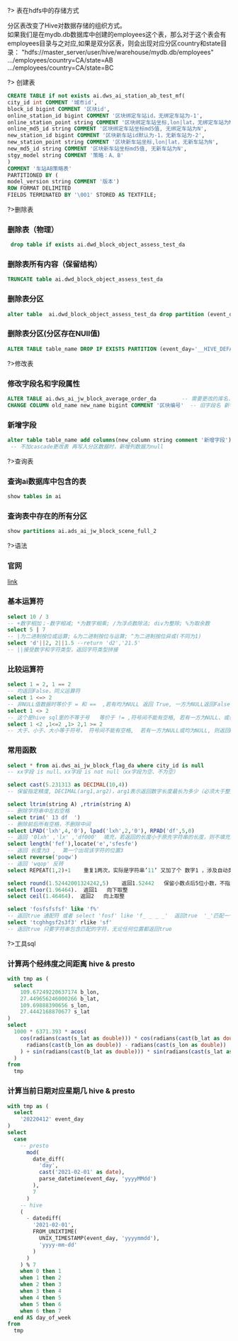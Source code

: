 ?> 表在hdfs中的存储方式

分区表改变了Hive对数据存储的组织方式。   
如果我们是在mydb.db数据库中创建的employees这个表，那么对于这个表会有employees目录与之对应,如果是双分区表，则会出现对应分区country和state目录： 
"hdfs://master_server/user/hive/warehouse/mydb.db/employees"  
.../employees/country=CA/state=AB           
.../employees/country=CA/state=BC

?> 创建表

```sql
CREATE TABLE if not exists ai.dws_ai_station_ab_test_mf(    
city_id int COMMENT '城市id',  
block_id bigint COMMENT '区块id',  
online_station_id bigint COMMENT '区块绑定车站id，无绑定车站为-1',  
online_station_point string COMMENT '区块绑定车站坐标,lon|lat，无绑定车站为N',
online_md5_id string COMMENT '区块绑定车站坐标md5值, 无绑定车站为N',
new_station_id bigint COMMENT '区块新车站id默认为-1，无新车站为-2',
new_station_point string COMMENT '区块新车站坐标,lon|lat，无新车站为N',
new_md5_id string COMMENT '区块新车站坐标md5值, 无新车站为N',
stgy_model string COMMENT '策略：A、B'
)
COMMENT '车站AB策略表'
PARTITIONED BY (
model_version string COMMENT '版本')
ROW FORMAT DELIMITED
FIELDS TERMINATED BY '\001' STORED AS TEXTFILE;
```
?>删除表
### 删除表（物理）
```sql
 drop table if exists ai.dwd_block_object_assess_test_da
```
### 删除表所有内容（保留结构）
```sql
TRUNCATE table ai.dwd_block_object_assess_test_da
```
### 删除表分区
```sql
alter table  ai.dwd_block_object_assess_test_da drop partition (event_day='20210710')
```
### 删除表分区(分区存在NUll值)
```sql
ALTER TABLE table_name DROP IF EXISTS PARTITION (event_day='__HIVE_DEFAULT_PARTITION__',pk_month='__HIVE_DEFAULT_PARTITION__')
```
?>修改表
### 修改字段名和字段属性
```sql
ALTER TABLE ai.dws_ai_jw_block_average_order_da        -- 需要更改的库名.表名
CHANGE COLUMN old_name new_name bigint COMMENT '区块编号'  -- 旧字段名 新字段名 字段类型 备注
```
### 新增字段
```sql
alter table table_name add columns(new_column string comment '新增字段') cascade 
 -- 不加cascade更改表 再写入分区数据时，新增列数据为null
```

?>查询表

###  查询ai数据库中包含的表
```sql
show tables in ai    
```

###  查询表中存在的所有分区
```sql
show partitions ai.ads_ai_jw_block_scene_full_2   
```

?>语法

### 官网
[link](https://cwiki.apache.org/confluence/display/Hive/LanguageManual+UDF)

### 基本运算符

```sql
select 10 / 3     
-- +数字相加；-数字相减; *为数字相乘; /为浮点数除法; div为整除; %为取余数
select 5 | 7  
-- |为二进制按位或运算; &为二进制按位与运算; ^为二进制按位异或(不同为1)
select 'd'||2, 2||1.5 --return 'd2','21.5'
-- ||接受数字和字符类型，返回字符类型拼接

```
### 比较运算符
```sql
select 1 = 2, 1 == 2     
-- 均返回False，同义运算符     
select 1 <=> 2    
-- 非NULL值数据时等价于 = 和 ==  ,若有均为NULL 返回 True, 一方为NULL返回False
select 1 <> 2    
-- 这个是hive sql里的不等于号   等价于 != ,符号间不能有空格, 若有一方为NULL、或者均为NULL, 则返回NULL
select 1 <2 ,1<=2 ,1> 2,1 >= 2   
-- 大于、小于、大小等于符号， 符号间不能有空格,  若有一方为NULL或均为NULL, 则返回NULL  
```
### 常用函数
```sql
select * from ai.dws_ai_jw_block_flag_da where city_id is null 
-- xx字段 is null、xx字段 is not null（xx字段为空、不为空）

select cast(5.231313 as DECIMAL(10,4))   
-- 保留指定精度, DECIMAL(arg1,arg2)，arg1表示返回数字长度最长为多少（必须大于整数部分+保留小数点位数的长度），arg2表示小数点后保留位数

select ltrim(string A) ,rtrim(string A)  
-- 删除字符串中左右空格 
select trim(' 13 df  ')     
-- 删除前后所有空格，不删除中间
select LPAD('lxh',4,'0'), lpad('lxh',2,'0'), RPAD('df',5,0)     
-- 返回 '0lxh' ,'lx' ,'df000'  填充，若返回的长度小于原先字符串的长度，则不填充并截取所返回长度的原字符串
select length('fef'),locate('e','sfesfe')  
-- 返回 长度为3 ,  第一个出现该字符的位置3 
select reverse('poqw')     
-- 返回 'wqop' 反转
select REPEAT(1,2)+1    重复1两次，实际是字符串’11’ 又加了个 数字1 ，涉及自动类型转换 输出 为 12.0

select round(1.52442001324242,5)    返回1.52442   保留小数点后5位小数，不指定则默认不保留小数点
select floor(1.96464).  返回1   向下取整
select ceil(1.46464).  返回2   向上取整

select 'fosfsfsfsf' like 'f%' 
-- 返回true 通配符 或者 select 'fosf' like 'f_ _ _ _'  返回true  '_'匹配一个字符 
select 'tcghhgsf2s3f3' rlike 'sf'  
-- 返回true 只要字符串包含匹配的字符，无论任何位置都返回true

```



?>工具sql

### 计算两个经纬度之间距离 hive & presto
```sql
with tmp as (
  select
    109.67249220637174 b_lon,
    27.449656246000266 b_lat,
    109.69888390656 s_lon,
    27.4442168870677 s_lat
)
select
  1000 * 6371.393 * acos(
    cos(radians(cast(s_lat as double))) * cos(radians(cast(b_lat as double))) * cos(
      radians(cast(b_lon as double)) - radians(cast(s_lon as double))
    ) + sin(radians(cast(b_lat as double))) * sin(radians(cast(s_lat as double)))
  )
from
  tmp
```

### 计算当前日期对应星期几 hive & presto
```sql
with tmp as (
  select
    '20220412' event_day
)
select
  case
    -- presto
      mod(
        date_diff(
          'day',
          cast('2021-02-01' as date),
          parse_datetime(event_day, 'yyyyMMdd')
        ),
        7
      )
    -- hive
    (
      - datediff(
        '2021-02-01',
        FROM_UNIXTIME(
          UNIX_TIMESTAMP(event_day, 'yyyymmdd'),
          'yyyy-mm-dd'
        )
      )
    ) % 7
    when 0 then 1
    when 1 then 2
    when 2 then 3
    when 3 then 4
    when 4 then 5
    when 5 then 6
    when 6 then 7
  end AS day_of_week
from
  tmp
```

